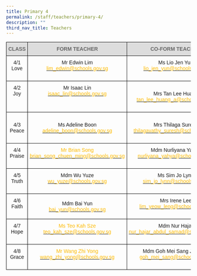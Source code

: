 ```yaml
---
title: Primary 4
permalink: /staff/teachers/primary-4/
description: ""
third_nav_title: Teachers
---
```

<style type="text/css">
.tg  {border-collapse:collapse;border-spacing:0;}
.tg td{border-color:black;border-style:solid;border-width:1px;font-family:Arial, sans-serif;font-size:14px;
  overflow:hidden;padding:10px 5px;word-break:normal;}
.tg th{border-color:black;border-style:solid;border-width:1px;font-family:Arial, sans-serif;font-size:14px;
  font-weight:normal;overflow:hidden;padding:10px 5px;word-break:normal;}
.tg .tg-a4yv{background-color:#DDD;color:#666;font-weight:bold;text-align:center;vertical-align:top}
.tg .tg-baqh{text-align:center;vertical-align:top}
.tg .tg-nau8{color:#FDB900;text-align:center;vertical-align:top}
.tg .tg-nrix{text-align:center;vertical-align:middle}
</style>
<table class="tg">
<thead>
  <tr>
    <th class="tg-a4yv">CLASS</th>
    <th class="tg-a4yv">FORM TEACHER</th>
    <th class="tg-a4yv">CO-FORM TEACHER<br></th>
  </tr>
</thead>
<tbody>
  <tr>
    <td class="tg-baqh">4/1<br>Love  </td>
    <td class="tg-baqh">Mr Edwin Lim<br><a href="mailto:lim_edwin@schools.gov.sg"><span style="text-decoration:none;color:#FDB900">lim_edwin@schools.gov.sg</span></a><br></td>
    <td class="tg-baqh">Ms Lio Jen Yun<br><a href="mailto:lio_jen_yun@schools.gov.sg"><span style="text-decoration:none;color:#FDB900">lio_jen_yun@schools.gov.sg</span></a><br><br></td>
  </tr>
  <tr>
    <td class="tg-baqh">4/2<br>Joy  </td>
    <td class="tg-baqh">Mr Isaac Lin<br><a href="mailto:isaac_lin@schools.gov.sg"><span style="text-decoration:none;color:#FDB900">isaac_lin@schools.gov.sg</span></a><br><br></td>
    <td class="tg-baqh"><br>Mrs Tan Lee Huang<br><a href="mailto:tan_lee_huang_a@schools.gov.sg"><span style="text-decoration:none;color:#FDB900">tan_lee_huang_a@schools.gov.sg</span></a><br><br></td>
  </tr>
  <tr>
    <td class="tg-nrix">4/3 <br>Peace   </td>
    <td class="tg-nrix"> <br>Ms Adeline Boon<br><a href="mailto:adeline_boon@schools.gov.sg"><span style="text-decoration:none;color:#FDB900">adeline_boon@schools.gov.sg</span></a><br><br></td>
    <td class="tg-nrix"> Mrs Thilaga Suresh<br><a href="mailto:thilagavathy_suresh@schools.gov.sg"><span style="text-decoration:none;color:#FDB900">thilagavathy_suresh@schools.gov.sg</span></a><br></td>
  </tr>
  <tr>
    <td class="tg-baqh">4/4<br>Praise<br></td>
    <td class="tg-nau8">Mr Brian Song<br><a href="mailto:brian_song_chuen_ming@schools.gov.sg"><span style="text-decoration:none;color:#FDB900">brian_song_chuen_ming@schools.gov.sg</span></a><br></td>
    <td class="tg-baqh">Mdm Nurliyana Yahya<br><a href="mailto:nurliyana_yahya@schools.gov.sg"><span style="text-decoration:none;color:#FDB900">nurliyana_yahya@schools.gov.sg</span></a><br><br></td>
  </tr>
  <tr>
    <td class="tg-baqh">4/5<br>Truth  </td>
    <td class="tg-baqh">Mdm Wu Yuze<br><a href="mailto:wu_yuze@schools.gov.sg"><span style="text-decoration:none;color:#FDB900">wu_yuze@schools.gov.sg</span></a><br> </td>
    <td class="tg-baqh">Ms Sim Jo Lynn<br><a href="mailto:sim_jo_lynn@schools.gov.sg"><span style="text-decoration:none;color:#FDB900">sim_jo_lynn@schools.gov.sg</span></a><br><br></td>
  </tr>
  <tr>
    <td class="tg-baqh">4/6<br>Faith</td>
    <td class="tg-nrix">Mdm Bai Yun<br><a href="mailto:bai_yun@schools.gov.sg"><span style="text-decoration:none;color:#FDB900">bai_yun@schools.gov.sg</span></a><br></td>
    <td class="tg-baqh">Mrs Irene Lee<br><a href="mailto:lim_yeow_leng@schools.gov.sg"><span style="text-decoration:none;color:#FDB900">lim_yeow_leng@schools.gov.sg</span></a><br><br></td>
  </tr>
  <tr>
    <td class="tg-baqh">4/7<br>Hope</td>
    <td class="tg-nau8">Ms Teo Kah Sze<br><a href="mailto:teo_kah_sze@schools.gov.sg"><span style="text-decoration:none;color:#FDB900">teo_kah_sze@schools.gov.sg</span></a><br></td>
    <td class="tg-baqh">Mdm Nur Hajar<br><a href="mailto:nur_hajar_abdul_samad@schools.gov.sg"><span style="text-decoration:none;color:#FDB900">nur_hajar_abdul_samad@schools.gov.sg</span></a><br><br></td>
  </tr>
  <tr>
    <td class="tg-baqh">4/8<br>Grace</td>
    <td class="tg-nau8">Mr Wang Zhi Yong<br><a href="mailto:wang_zhi_yong@schools.gov.sg"><span style="text-decoration:none;color:#FDB900">wang_zhi_yong@schools.gov.sg</span></a><br></td>
    <td class="tg-baqh">Mdm Goh Mei Sang Jasmine<br><a href="mailto:goh_mei_sang@schools.gov.sg"><span style="text-decoration:none;color:#FDB900">goh_mei_sang@schools.gov.sg</span></a><br><br></td>
  </tr>
</tbody>
</table>